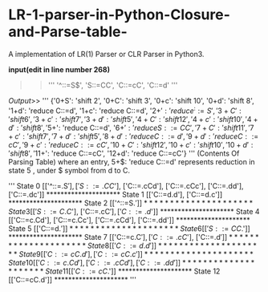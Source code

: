 # LR-1-parser-in-Python-Closure-and-Parse-table-
A implementation of LR(1) Parser or CLR Parser in Python3.

**input(edit in line number 268)**
>>'''
    '^::=S$',
    'S::=CC',
    'C::=cC',
    'C::=d'
    '''

*Output*>>
'''
	{'0+S': 'shift 2', '0+C': 'shift 3', '0+c': 'shift 10', '0+d': 'shift 8',
	 '1+d': 'reduce C::=d', '1+c': 'reduce C::=d', '2+$': 'reduce ^::=S', '3+C': 'shift 6', 
	 '3+c': 'shift 7', '3+d': 'shift 5', '4+C': 'shift 12', '4+c': 'shift 10', '4+d': 'shift 8', 
	'5+$': 'reduce C::=d', '6+$': 'reduce S::=CC', '7+C': 'shift 11', '7+c': 'shift 7', 
	'7+d': 'shift 5', '8+d': 'reduce C::=d', '9+d': 'reduce C::=cC', '9+c': 'reduce C::=cC', 
	'10+C': 'shift 12', '10+c': 'shift 10', '10+d': 'shift 8', '11+$': 'reduce C::=cC', '12+d': 'reduce C::=cC'}
  '''
	(Contents Of Parsing Table)
	where an entry,
	5+$: 'reduce C::=d' represents reduction in state 5 , under $ symbol from d to C.

'''
	State  0
	[['^::=.S$'], ['S::=.CC$'], ['C::=.cCd'], ['C::=.cCc'], ['C::=.dd'], ['C::=.dc']]
	*********************
	State  1
	[['C::=d.d'], ['C::=d.c']]
	*********************
	State  2
	[['^::=S.$']]
	*********************
	State  3
	[['S::=C.C$'], ['C::=.cC$'], ['C::=.d$']]
	*********************
	State  4
	[['C::=c.Cd'], ['C::=c.Cc'], ['C::=.cCd'], ['C::=.dd']]
	*********************
	State  5
	[['C::=d.$']]
	*********************
	State  6
	[['S::=CC.$']]
	*********************
	State  7
	[['C::=c.C$'], ['C::=.cC$'], ['C::=.d$']]
	*********************
	State  8
	[['C::=d.d']]
	*********************
	State  9
	[['C::=cC.d'], ['C::=cC.c']]
	*********************
	State  10
	[['C::=c.Cd'], ['C::=.cCd'], ['C::=.dd']]
	*********************
	State  11
	[['C::=cC.$']]
	*********************
	State  12
	[['C::=cC.d']]
	*********************
  '''

